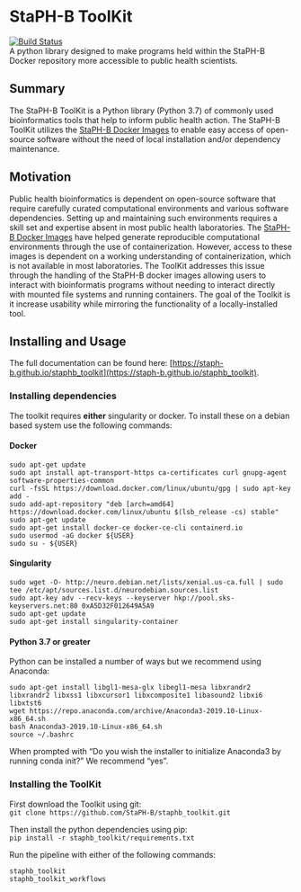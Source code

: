 # StaPH-B ToolKit
[![Build Status](https://travis-ci.org/StaPH-B/staphb_toolkit.svg?branch=master)](https://travis-ci.org/StaPH-B/staphb_toolkit)  
A python library designed to make programs held within the StaPH-B Docker repository more accessible to public health scientists.

## Summary
The StaPH-B ToolKit is a Python library (Python 3.7) of commonly used bioinformatics tools that help to inform public health action. The StaPH-B ToolKit utilizes the [StaPH-B Docker Images](https://github.com/StaPH-B/docker-builds) to enable easy access of open-source software without the need of local installation and/or dependency maintenance.

## Motivation
Public health bioinformatics is dependent on open-source software that require carefully curated computational environments and various software dependencies. Setting up and maintaining such environments requires a skill set and expertise absent in most public health laboratories. The [StaPH-B Docker Images](https://github.com/StaPH-B/docker-builds) have helped generate reproducible computational environments through the use of containerization. However, access to these images is dependent on a working understanding of containerization, which is not available in most laboratories. The ToolKit addresses this issue through the handling of the StaPH-B docker images allowing users to interact with bioinformatis programs without needing to interact directly with mounted file systems and running containers. The goal of the Toolkit is it increase usability while mirroring the functionality of a locally-installed tool.

## Installing and Usage
The full documentation can be found here: [https://staph-b.github.io/staphb_toolkit](https://staph-b.github.io/staphb_toolkit).

### Installing dependencies
The toolkit requires **either** singularity or docker. To install these on a debian based system use the following commands:

#### Docker
```
sudo apt-get update
sudo apt install apt-transport-https ca-certificates curl gnupg-agent software-properties-common
curl -fsSL https://download.docker.com/linux/ubuntu/gpg | sudo apt-key add -
sudo add-apt-repository "deb [arch=amd64] https://download.docker.com/linux/ubuntu $(lsb_release -cs) stable"
sudo apt-get update
sudo apt-get install docker-ce docker-ce-cli containerd.io
sudo usermod -aG docker ${USER}
sudo su - ${USER}
```
#### Singularity
```
sudo wget -O- http://neuro.debian.net/lists/xenial.us-ca.full | sudo tee /etc/apt/sources.list.d/neurodebian.sources.list
sudo apt-key adv --recv-keys --keyserver hkp://pool.sks-keyservers.net:80 0xA5D32F012649A5A9
sudo apt-get update
sudo apt-get install singularity-container
```
#### Python 3.7 or greater
Python can be installed a number of ways but we recommend using Anaconda:
```
sudo apt-get install libgl1-mesa-glx libegl1-mesa libxrandr2 libxrandr2 libxss1 libxcursor1 libxcomposite1 libasound2 libxi6 libxtst6
wget https://repo.anaconda.com/archive/Anaconda3-2019.10-Linux-x86_64.sh
bash Anaconda3-2019.10-Linux-x86_64.sh
source ~/.bashrc
```
When prompted with “Do you wish the installer to initialize Anaconda3 by running conda init?” We recommend “yes”.

### Installing the ToolKit
First download the Toolkit using git:  
`git clone https://github.com/StaPH-B/staphb_toolkit.git`

Then install the python dependencies using pip:  
`pip install -r staphb_toolkit/requirements.txt`  

Run the pipeline with either of the following commands:  
```
staphb_toolkit
staphb_toolkit_workflows
```
